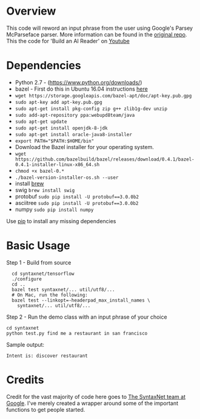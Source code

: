 Overview
============
This code will reword an input phrase from the user using Google's Parsey McParseface parser. More information can be found in the [original repo](https://github.com/tensorflow/models/tree/master/syntaxnet). This the code for 'Build an AI Reader' on [Youtube](https://youtu.be/AKwfVAKaigI)

Dependencies
============

* Python 2.7 - (https://www.python.org/downloads/)
* bazel - First do this in Ubuntu 16.04 instructions [here](http://bazel.io/docs/install.html)
* `wget https://storage.googleapis.com/bazel-apt/doc/apt-key.pub.gpg`
* `sudo apt-key add apt-key.pub.gpg`
* `sudo apt-get install pkg-config zip g++ zlib1g-dev unzip`
* `sudo add-apt-repository ppa:webupd8team/java`
* `sudo apt-get update`
* `sudo apt-get install openjdk-8-jdk`
* `sudo apt-get install oracle-java8-installer`
* `export PATH="$PATH:$HOME/bin"`
* Download the Bazel installer for your operating system.
* `wget https://github.com/bazelbuild/bazel/releases/download/0.4.1/bazel-0.4.1-installer-linux-x86_64.sh`
* `chmod +x bazel-0.*`
* `./bazel-version-installer-os.sh --user`
* install [brew](http://linuxbrew.sh/)
* swig `brew install swig`
* protobuf `sudo pip install -U protobuf==3.0.0b2`
* asciitree `sudo pip install -U protobuf==3.0.0b2`
* numpy `sudo pip install numpy`

Use [pip](https://pypi.python.org/pypi/pip) to install any missing dependencies

Basic Usage
===========

Step 1 - Build from source 

```shell
  cd syntaxnet/tensorflow
  ./configure
  cd ..
  bazel test syntaxnet/... util/utf8/...
  # On Mac, run the following:
  bazel test --linkopt=-headerpad_max_install_names \
    syntaxnet/... util/utf8/...
```
Step 2 - Run the demo class with an input phrase of your choice 

```shell
cd syntaxnet
python test.py find me a restaurant in san francisco
```

Sample output: 
```shell
Intent is: discover restaurant
```

Credits
===========
Credit for the vast majority of code here goes to [The SyntaxNet team at Google](https://github.com/tensorflow/models/edit/master/syntaxnet). I've merely created a wrapper around some of the important functions to get people started.

